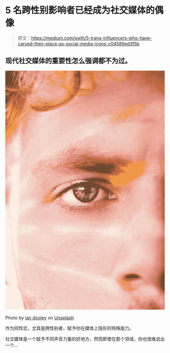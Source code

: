 # 5 名跨性别影响者已经成为社交媒体的偶像

> 原文：<https://medium.com/swlh/5-trans-influencers-who-have-carved-their-place-as-social-media-icons-c04589ed3f5b>

## 现代社交媒体的重要性怎么强调都不为过。

![](img/c0536a7230751310b273f0280eff7ef7.png)

Photo by [ian dooley](https://unsplash.com/@sadswim?utm_source=medium&utm_medium=referral) on [Unsplash](https://unsplash.com?utm_source=medium&utm_medium=referral)

作为同性恋，尤其是跨性别者，赋予你在媒体上隐形的特殊能力。

社交媒体是一个赋予不同声音力量的好地方，然而即使在那个领域，你也很难说出一个…
